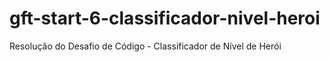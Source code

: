 # gft-start-6-classificador-nivel-heroi
Resolução do Desafio de Código -  Classificador de Nível de Herói
